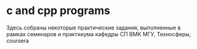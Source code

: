 # c and cpp programs

Здесь собраны некоторые практические задания, выполненные в рамках семинаров и практикума
кафедры СП ВМК МГУ, Техносферы, coursera
